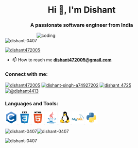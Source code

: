 <h1 align="center">Hi 👋, I'm Dishant</h1>
<h3 align="center">A passionate software engineer from India</h3>
<img align="right"alt="coding"width="400"src="https://imgs.search.brave.com/08K0uU_7Zv6lf1YDxa3Texwy7KIK-_NM02T9gHbeHgU/rs:fit:860:0:0:0/g:ce/aHR0cHM6Ly9naWZk/Yi5jb20vaW1hZ2Vz/L2hpZ2gvY29kaW5n/LXdhbGtpbmctY2F0/LTE3bWl0d2t6aXcy/eHp4eGsuZ2lm.gif">

<p align="left"> <img src="https://komarev.com/ghpvc/?username=dishant-0407&label=Profile%20views&color=0e75b6&style=flat" alt="dishant-0407" /> </p>

<p align="left"> <a href="https://twitter.com/dishant472005" target="blank"><img src="https://img.shields.io/twitter/follow/dishant472005?logo=twitter&style=for-the-badge" alt="dishant472005" /></a> </p>

- 📫 How to reach me **dishant472005@gmail.com**

<h3 align="left">Connect with me:</h3>
<p align="left">
<a href="https://twitter.com/dishant472005" target="blank"><img align="center" src="https://raw.githubusercontent.com/rahuldkjain/github-profile-readme-generator/master/src/images/icons/Social/twitter.svg" alt="dishant472005" height="30" width="40" /></a>
<a href="https://linkedin.com/in/dishant-singh-a74927202" target="blank"><img align="center" src="https://raw.githubusercontent.com/rahuldkjain/github-profile-readme-generator/master/src/images/icons/Social/linked-in-alt.svg" alt="dishant-singh-a74927202" height="30" width="40" /></a>
<a href="https://instagram.com/dishant_4725" target="blank"><img align="center" src="https://raw.githubusercontent.com/rahuldkjain/github-profile-readme-generator/master/src/images/icons/Social/instagram.svg" alt="dishant_4725" height="30" width="40" /></a>
<a href="https://www.youtube.com/c/@dishant4413" target="blank"><img align="center" src="https://raw.githubusercontent.com/rahuldkjain/github-profile-readme-generator/master/src/images/icons/Social/youtube.svg" alt="@dishant4413" height="30" width="40" /></a>
</p>

<h3 align="left">Languages and Tools:</h3>
<p align="left"> <a href="https://www.cprogramming.com/" target="_blank" rel="noreferrer"> <img src="https://raw.githubusercontent.com/devicons/devicon/master/icons/c/c-original.svg" alt="c" width="40" height="40"/> </a> <a href="https://www.w3schools.com/css/" target="_blank" rel="noreferrer"> <img src="https://raw.githubusercontent.com/devicons/devicon/master/icons/css3/css3-original-wordmark.svg" alt="css3" width="40" height="40"/> </a> <a href="https://www.w3.org/html/" target="_blank" rel="noreferrer"> <img src="https://raw.githubusercontent.com/devicons/devicon/master/icons/html5/html5-original-wordmark.svg" alt="html5" width="40" height="40"/> </a> <a href="https://www.java.com" target="_blank" rel="noreferrer"> <img src="https://raw.githubusercontent.com/devicons/devicon/master/icons/java/java-original.svg" alt="java" width="40" height="40"/> </a> <a href="https://www.linux.org/" target="_blank" rel="noreferrer"> <img src="https://raw.githubusercontent.com/devicons/devicon/master/icons/linux/linux-original.svg" alt="linux" width="40" height="40"/> </a> <a href="https://www.mysql.com/" target="_blank" rel="noreferrer"> <img src="https://raw.githubusercontent.com/devicons/devicon/master/icons/mysql/mysql-original-wordmark.svg" alt="mysql" width="40" height="40"/> </a> <a href="https://www.python.org" target="_blank" rel="noreferrer"> <img src="https://raw.githubusercontent.com/devicons/devicon/master/icons/python/python-original.svg" alt="python" width="40" height="40"/> </a> </p>

<p><img align="left" src="https://github-readme-stats.vercel.app/api/top-langs?username=dishant-0407&show_icons=true&locale=en&layout=compact" alt="dishant-0407" /></p>

<p>&nbsp;<img align="left" src="https://github-readme-stats.vercel.app/api?username=dishant-0407&show_icons=true&locale=en" alt="dishant-0407" /></p>

<p><img align="left" src="https://github-readme-streak-stats.herokuapp.com/?user=dishant-0407&" alt="dishant-0407" /></p>
